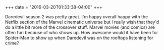 +++
date = "2016-03-20T01:33:38-04:00"
+++

Daredevil season 2 was pretty great. I'm happy overall happy with the Netflix section of the Marvel cinematic universe but I really wish that they'd do a little bit more of the crossover stuff. Marvel movies (and comics) are often fun because of who shows up. How awesome would it have been for Spider-Man to show up when Daredevil was on the rooftops listening for crime?
